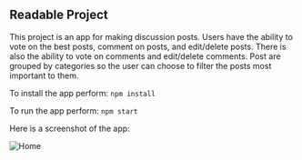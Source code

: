 ## Readable Project

This project is an app for making discussion posts. Users have the ability to vote on the best posts, comment on posts, and edit/delete posts. There is also the ability to vote on comments and edit/delete comments. Post are grouped by categories so the user can choose to filter the posts most important to them.

To install the app perform:
```npm install```

To run the app perform:
```npm start```

Here is a screenshot of the app:

![Home](home.png)
